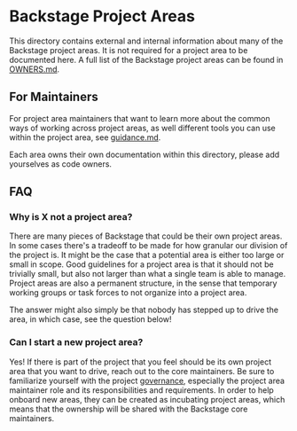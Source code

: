 # Backstage Project Areas

This directory contains external and internal information about many of the
Backstage project areas. It is not required for a project area to be documented
here. A full list of the Backstage project areas can be found in
[OWNERS.md](https://github.com/backstage/backstage/blob/master/OWNERS.md#project-areas).

## For Maintainers

For project area maintainers that want to learn more about the common ways of
working across project areas, as well different tools you can use within the
project area, see [guidance.md](./Maintainer-Guidance.md).

Each area owns their own documentation within this directory, please add
yourselves as code owners.

## FAQ

### Why is X not a project area?

There are many pieces of Backstage that could be their own project areas. In
some cases there's a tradeoff to be made for how granular our division of the
project is. It might be the case that a potential area is either too large or
small in scope. Good guidelines for a project area is that it should not be
trivially small, but also not larger than what a single team is able to manage.
Project areas are also a permanent structure, in the sense that temporary
working groups or task forces to not organize into a project area.

The answer might also simply be that nobody has stepped up to drive the area, in
which case, see the question below!

### Can I start a new project area?

Yes! If there is part of the project that you feel should be its own project
area that you want to drive, reach out to the core maintainers. Be sure to
familiarize yourself with the project
[governance](https://github.com/backstage/backstage/blob/master/GOVERNANCE.md),
especially the project area maintainer role and its responsibilities and
requirements. In order to help onboard new areas, they can be created as
incubating project areas, which means that the ownership will be shared with the
Backstage core maintainers.

